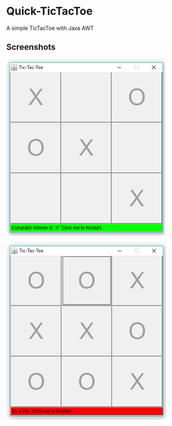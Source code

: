 # Quick-TicTacToe
A simple TicTacToe with Java AWT

## Screenshots

![Screenshot 1](https://raw.githubusercontent.com/cslite/Quick-TicTacToe/master/scr1.png)

![Screenshot 2](https://raw.githubusercontent.com/cslite/Quick-TicTacToe/master/scr2.png)
